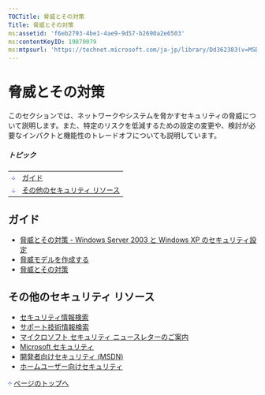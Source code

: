 ```yaml
---
TOCTitle: 脅威とその対策
Title: 脅威とその対策
ms:assetid: 'f6eb2793-4be1-4ae9-9d57-b2690a2e6503'
ms:contentKeyID: 19870079
ms:mtpsurl: 'https://technet.microsoft.com/ja-jp/library/Dd362383(v=MSDN.10)'
---
```


脅威とその対策
==============

このセクションでは、ネットワークやシステムを脅かすセキュリティの脅威について説明します。また、特定のリスクを低減するための設定の変更や、検討が必要なインパクトと機能性のトレードオフについても説明しています。

##### トピック

|                                                                                                                                                                 |                                       |
|-----------------------------------------------------------------------------------------------------------------------------------------------------------------|---------------------------------------|
| [<img src="images/dd362383.arrow_px_down(ja-jp,TechNet.10).gif" alt="ガイド" width="7" height="9" />](#eaa)                        | [ガイド](#eaa)                        |
| [<img src="images/dd362383.arrow_px_down(ja-jp,TechNet.10).gif" alt="その他のセキュリティ リソース" width="7" height="9" />](#ekb) | [その他のセキュリティ リソース](#ekb) |

ガイド
------

-   [脅威とその対策 - Windows Server 2003 と Windows XP のセキュリティ設定](https://www.microsoft.com/japan/technet/security/topics/serversecurity/tcg/tcgch01n.mspx)
-   [脅威モデルを作成する](https://msdn.microsoft.com/ja-jp/library/aa302419.aspx)
-   [脅威とその対策](https://msdn.microsoft.com/ja-jp/library/aa302418.aspx)

その他のセキュリティ リソース 
------------------------------

-   [セキュリティ情報検索](https://www.microsoft.com/japan/technet/security/current.aspx)
-   [サポート技術情報検索](https://support.microsoft.com/search/)
-   [マイクロソフト セキュリティ ニュースレターのご案内](https://www.microsoft.com/japan/technet/security/secnews/default.mspx)
-   [Microsoft セキュリティ](https://www.microsoft.com/japan/security/)
-   [開発者向けセキュリティ (MSDN)](https://msdn.microsoft.com/ja-jp/security/default.aspx)
-   [ホームユーザー向けセキュリティ](https://www.microsoft.com/japan/athome/security/default.mspx)

[<img src="images/dd362383.arrow_px_up(ja-jp,TechNet.10).gif" alt="ページのトップへ" width="7" height="9" />](#top) [ページのトップへ](#top)
